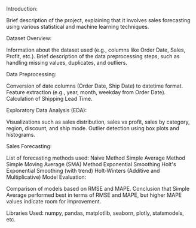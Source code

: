 Introduction:

Brief description of the project, explaining that it involves sales forecasting using various statistical and machine learning techniques.

Dataset Overview:

Information about the dataset used (e.g., columns like Order Date, Sales, Profit, etc.).
Brief description of the data preprocessing steps, such as handling missing values, duplicates, and outliers.

Data Preprocessing:

Conversion of date columns (Order Date, Ship Date) to datetime format.
Feature extraction (e.g., year, month, weekday from Order Date).
Calculation of Shipping Lead Time.

Exploratory Data Analysis (EDA):

Visualizations such as sales distribution, sales vs profit, sales by category, region, discount, and ship mode.
Outlier detection using box plots and histograms.

Sales Forecasting:

List of forecasting methods used:
Naive Method
Simple Average Method
Simple Moving Average (SMA) Method
Exponential Smoothing
Holt's Exponential Smoothing (with trend)
Holt-Winters (Additive and Multiplicative)
Model Evaluation:

Comparison of models based on RMSE and MAPE.
Conclusion that Simple Average performed best in terms of RMSE and MAPE, but higher MAPE values indicate room for improvement.

Libraries Used:
numpy, pandas, matplotlib, seaborn, plotly, statsmodels, etc.

